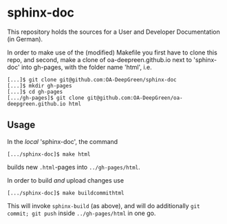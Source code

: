 # sphinx-doc

This repository holds the sources for a User and Developer Documentation (in German).

In order to make use of the (modified) Makefile you first have to clone this repo,
and second, make a clone of oa-deepreen.github.io next to 'sphinx-doc' into gh-pages,
with the folder name 'html', i.e.

    [...]$ git clone git@github.com:OA-DeepGreen/sphinx-doc
    [...]$ mkdir gh-pages
    [...]$ cd gh-pages
    [.../gh-pages]$ git clone git@github.com:OA-DeepGreen/oa-deepgreen.github.io html

## Usage

In the *local* 'sphinx-doc', the command

    [.../sphinx-doc]$ make html

builds new `.html`-pages into `../gh-pages/html`.  

In order to build *and* upload changes use

    [.../sphinx-doc]$ make buildcommithtml

This will invoke `sphinx-build` (as above), and will do additionally `git commit; git push` 
inside `../gh-pages/html` in one go.
